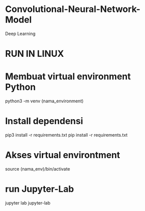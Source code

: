 # Convolutional-Neural-Network-Model
Deep Learning

# RUN IN LINUX

# Membuat virtual environment Python
python3 -m venv (nama_environment)

# Install dependensi
pip3 install -r requirements.txt
pip install -r requirements.txt

# Akses virtual environtment
source (nama_env)/bin/activate

# run Jupyter-Lab
jupyter lab
jupyter-lab
